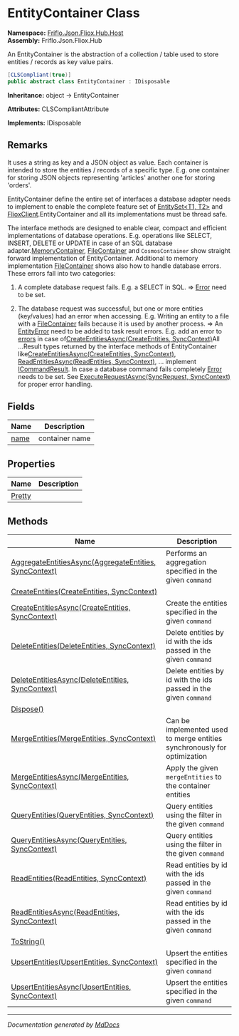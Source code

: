 ﻿<!--  
  <auto-generated>   
    The contents of this file were generated by a tool.  
    Changes to this file may be list if the file is regenerated  
  </auto-generated>   
-->

# EntityContainer Class

**Namespace:** [Friflo.Json.Fliox.Hub.Host](../index.md)  
**Assembly:** Friflo.Json.Fliox.Hub

An EntityContainer is the abstraction of a collection \/ table used to store entities \/ records  as key value pairs.

```csharp
[CLSCompliant(true)]
public abstract class EntityContainer : IDisposable
```

**Inheritance:** object → EntityContainer

**Attributes:** CLSCompliantAttribute

**Implements:** IDisposable

## Remarks

It uses a string as key and a JSON object as value. Each container is intended to store the entities \/ records of a specific type. E.g. one container for storing JSON objects representing 'articles' another one for storing 'orders'.

EntityContainer define the entire set of interfaces a database adapter needs to implement to               enable the complete feature set of [EntitySet\<T1, T2\>](../../Client/EntitySet-2/index.md) and [FlioxClient](../../Client/FlioxClient/index.md).EntityContainer and all its implementations must be thread safe.

The interface methods are designed to enable clear, compact and efficient implementations of database operations. E.g. operations like SELECT, INSERT, DELETE or UPDATE in case of an SQL database adapter.[MemoryContainer](../MemoryContainer/index.md), [FileContainer](../FileContainer/index.md) and `CosmosContainer` show straight forward implementation of EntityContainer. Additional to memory implementation [FileContainer](../FileContainer/index.md) shows also how to handle database errors. These errors fall into two categories:

1. A complete database request fails. E.g. a SELECT in SQL.                     \=\> [Error](../../Protocol/Models/ICommandResult/properties/Error.md) need to be set.

2. The database request was successful, but one or more entities (key\/values) had an error when accessing.                     E.g. Writing an entity to a file with a [FileContainer](../FileContainer/index.md) fails because it is used by another process.                     \=\> An [EntityError](../../Protocol/Models/EntityError/index.md) need to be added to task result errors.                        E.g. add an error to [errors](../../Protocol/Tasks/CreateEntitiesResult/fields/errors.md) in case of[CreateEntitiesAsync(CreateEntities, SyncContext)](../FileContainer/methods/CreateEntitiesAsync.md)All ...Result types returned by the interface methods of EntityContainer like[CreateEntitiesAsync(CreateEntities, SyncContext)](methods/CreateEntitiesAsync.md), [ReadEntitiesAsync(ReadEntities, SyncContext)](methods/ReadEntitiesAsync.md), ... implement [ICommandResult](../../Protocol/Models/ICommandResult/index.md). In case a database command fails completely  [Error](../../Protocol/Models/ICommandResult/properties/Error.md) needs to be set. See [ExecuteRequestAsync(SyncRequest, SyncContext)](../FlioxHub/methods/ExecuteRequestAsync.md) for proper error handling.

## Fields

| Name                   | Description      |
| ---------------------- | ---------------- |
| [name](fields/name.md) |  container name  |

## Properties

| Name                           | Description |
| ------------------------------ | ----------- |
| [Pretty](properties/Pretty.md) |             |

## Methods

| Name                                                                                        | Description                                                              |
| ------------------------------------------------------------------------------------------- | ------------------------------------------------------------------------ |
| [AggregateEntitiesAsync(AggregateEntities, SyncContext)](methods/AggregateEntitiesAsync.md) | Performs an aggregation specified in the given `command`                 |
| [CreateEntities(CreateEntities, SyncContext)](methods/CreateEntities.md)                    |                                                                          |
| [CreateEntitiesAsync(CreateEntities, SyncContext)](methods/CreateEntitiesAsync.md)          | Create the entities specified in the given `command`                     |
| [DeleteEntities(DeleteEntities, SyncContext)](methods/DeleteEntities.md)                    | Delete entities by id with the ids passed in the given `command`         |
| [DeleteEntitiesAsync(DeleteEntities, SyncContext)](methods/DeleteEntitiesAsync.md)          | Delete entities by id with the ids passed in the given `command`         |
| [Dispose()](methods/Dispose.md)                                                             |                                                                          |
| [MergeEntities(MergeEntities, SyncContext)](methods/MergeEntities.md)                       | Can be implemented used to merge entities synchronously for optimization |
| [MergeEntitiesAsync(MergeEntities, SyncContext)](methods/MergeEntitiesAsync.md)             | Apply the given `mergeEntities` to the container entities                |
| [QueryEntities(QueryEntities, SyncContext)](methods/QueryEntities.md)                       | Query entities using the filter in the given `command`                   |
| [QueryEntitiesAsync(QueryEntities, SyncContext)](methods/QueryEntitiesAsync.md)             | Query entities using the filter in the given `command`                   |
| [ReadEntities(ReadEntities, SyncContext)](methods/ReadEntities.md)                          | Read entities by id with the ids passed in the given `command`           |
| [ReadEntitiesAsync(ReadEntities, SyncContext)](methods/ReadEntitiesAsync.md)                | Read entities by id with the ids passed in the given `command`           |
| [ToString()](methods/ToString.md)                                                           |                                                                          |
| [UpsertEntities(UpsertEntities, SyncContext)](methods/UpsertEntities.md)                    | Upsert the entities specified in the given `command`                     |
| [UpsertEntitiesAsync(UpsertEntities, SyncContext)](methods/UpsertEntitiesAsync.md)          | Upsert the entities specified in the given `command`                     |

___

*Documentation generated by [MdDocs](https://github.com/ap0llo/mddocs)*
